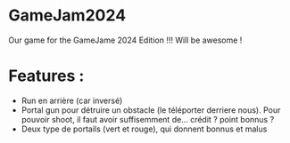 # GameJam2024

Our game for the GameJame 2024 Edition !!! Will be awesome !


# Features :
- Run en arrière (car inversé)
- Portal gun pour détruire un obstacle (le téléporter derriere nous). Pour pouvoir shoot, il faut avoir suffisemment de... crédit ? point bonnus ?
- Deux type de portails (vert et rouge), qui donnent bonnus et malus
